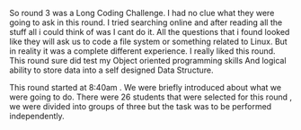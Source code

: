 
So round 3 was a Long Coding Challenge. I had no clue what they were going to ask in this round. I tried searching online and after reading all the stuff all i could think of was I cant do it.
All the questions that i found looked like they will ask us to code a file system or something related to Linux.
But in reality it was a complete different experience. I really liked this round. This round sure did test my Object oriented programming skills 
And logical ability to store data into a self designed Data Structure.

This round started at 8:40am . We were briefly introduced about what we were going to do. There were 26 students that were selected for this round , we were divided into groups of three but the task was to be performed independently.

